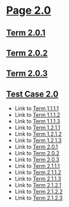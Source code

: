 # [Page 2.0](#page-20)

## [Term 2.0.1](#term-201)

## [Term 2.0.2](#term-202)

## [Term 2.0.3](#term-203)

## [Test Case 2.0](#test-case-20)

*   Link to [Term 1.1.1.1](../chapter-1/section-1-1/page-1-1-1.html#term-1111)
*   Link to [Term 1.1.1.2](../chapter-1/section-1-1/page-1-1-1.html#term-1112)
*   Link to [Term 1.1.1.3](../chapter-1/section-1-1/page-1-1-1.html#term-1113)
*   Link to [Term 1.2.1.1](../chapter-1/section-1-2/page-1-2-1.html#term-1211)
*   Link to [Term 1.2.1.2](../chapter-1/section-1-2/page-1-2-1.html#term-1212)
*   Link to [Term 1.2.1.3](../chapter-1/section-1-2/page-1-2-1.html#term-1213)
*   Link to [Term 2.0.1](#term-201)
*   Link to [Term 2.0.2](#term-202)
*   Link to [Term 2.0.3](#term-203)
*   Link to [Term 2.1.1.1](./section-2-1/page-2-1-1.html#term-2111)
*   Link to [Term 2.1.1.2](./section-2-1/page-2-1-1.html#term-2112)
*   Link to [Term 2.1.1.3](./section-2-1/page-2-1-1.html#term-2113)
*   Link to [Term 2.1.2.1](./section-2-1/page-2-1-2.html#term-2121)
*   Link to [Term 2.1.2.2](./section-2-1/page-2-1-2.html#term-2122)
*   Link to [Term 2.1.2.3](./section-2-1/page-2-1-2.html#term-2123)
